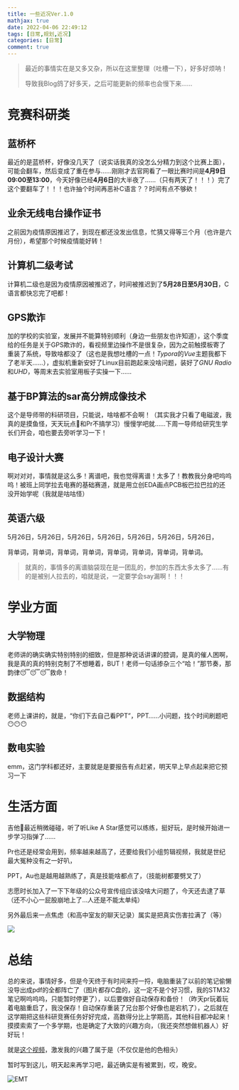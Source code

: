 ```yaml
---
title: 一些近况Ver.1.0
mathjax: true
date: 2022-04-06 22:49:12
tags: [日常,规划,近况]
categories: [日常]
comment: true
---
```


> 最近的事情实在是又多又杂，所以在这里整理（吐槽一下），好多好烦呐！
>
> 导致我Blog鸽了好多天，之后可能更新的频率也会慢下来……

# 竞赛科研类

## 蓝桥杯

最近的是蓝桥杯，好像没几天了（说实话我真的没怎么分精力到这个比赛上面），可能会翻车，然后变成了重在参与……刚刚才去官网看了一眼比赛时间是**4月9日09:00至13:00**，今天好像已经**4月6日**的大半夜了……（只有两天了！！！）完了这个要翻车了！！！也许抽个时间再恶补C语言？？时间有点不够欸！

## 业余无线电台操作证书

之前因为疫情原因推迟了，到现在都还没发出信息，忙猜又得等三个月（也许是六月份），希望那个时候疫情能好转！

## 计算机二级考试

计算机二级也是因为疫情原因被推迟了，时间被推迟到了**5月28日至5月30日**，C语言都快忘完了吧都！

## GPS欺诈

加的学校的实验室，发展并不能算特别顺利（身边一些朋友也许知道），这个季度给的任务是关于GPS欺诈的，看视频里边操作不是很复杂，因为之前触摸板寄了重装了系统，导致啥都没了（这也是我想吐槽的一点！*Typora*的*Vue*主题我都下了老半天……），虚拟机重新安好了Linux目前跑起来没啥问题，装好了*GNU Radio*和*UHD*，等周末去实验室用板子实操一下……

## 基于BP算法的sar高分辨成像技术

这个是导师带的科研项目，只能说，啥啥都不会啊！（其实我才只看了电磁波，我真的是摸鱼怪，天天玩点🎸和Pr不搞学习）慢慢学吧就……下周一导师给研究生学长们开会，咱也要去旁听学习一下！

## 电子设计大赛

啊对对对，事情就是这么多！离谱吧，我也觉得离谱！太多了！教教我分身吧呜呜呜！被班上同学拉去电赛的基础赛道，就是用立创EDA画点PCB板巴拉巴拉的还没开始学呢（我就是咕咕怪）

## 英语六级

5月26日，5月26日，5月26日，5月26日，5月26日，5月26日，5月26日，

背单词，背单词，背单词，背单词，背单词，背单词，背单词，背单词。

> 就真的，事情多的离谱脑袋现在是一团乱的，参加的东西太多太多了……有的是被别人拉去的，咱就是说，一定要学会say漏啊！！！

# 学业方面

## 大学物理

老师讲的确实确实特别特别的细致，但是那种说话讲课的腔调，是真的催人困啊，我是真的真的特别克制了不想睡着，BUT！老师一句话掺杂三个“哈！”那节奏，那韵律😴😴😴救命！

## 数据结构

老师上课讲的，就是，“你们下去自己看PPT”，PPT……小问题，找个时间刷题吧😶😶😶

## 数电实验

emm，这门学科都还好，主要就是是要报告有点赶紧，明天早上早点起来把它预习一下

# 生活方面

吉他🎸最近稍微碰碰，听了听Like A Star感觉可以练练，挺好玩，是时候开始进一步学习指弹了……

Pr也还是经常会用到，频率越来越高了，还要给我们小组剪辑视频，我就是世纪最大冤种没有之一好叭，

PPT，Au也是越用越熟练了，真是技能啥都点了，（技能树都要劈叉了）

志愿时长加入了一下下年级的公众号宣传组应该没啥大问题了，今天还去逮了草（还不小心一屁股崩地上了…人还是不能太单纯）

另外最后来一点焦虑（和高中室友的聊天记录）属实是把真实伤害拉满了（等）

![](https://s3.bmp.ovh/imgs/2022/04/07/7be7b88a5b17ab84.png)

# 总结

总的来说，事情好多，但是今天终于有时间来捋一捋，电脑重装了以前的笔记偷懒没导出成pdf的全都阵亡了（图片都存C盘的，这一定不是个好习惯，我的STM32笔记啊呜呜呜，只能暂时停更了），以后要做好自动保存和备份！（昨天pr玩着玩着电脑重启了，我没保存！自动保存重装了兄台那个好像也是宕机了），之后就在这学期把这些科研竞赛任务好好完成，高数得分比上学期高，其他科目都冲起来！摸摸索索了一个多学期，也是确定了大致的兴趣方向，（我还突然想做机器人）好好玩！

就是[这个视频](https://www.bilibili.com/video/BV1fo4y1y7W7?spm_id_from=333.1007.top_right_bar_window_default_collection.content.click)，激发我的兴趣了属于是（不仅仅是他的色相头）

暂时写到这儿，明天起来再学习吧，最近确实是有被累到，哎，晚安。



![EMT](EMT.jpg)
